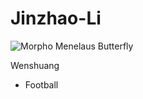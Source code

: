 # Jinzhao-Li

![Morpho Menelaus Butterfly](https://en.wikipedia.org/wiki/Morpho_menelaus#/media/File:Morpho_menelaus_huebneri_MHNT_Male_Dos.jpg)

Wenshuang
- Football